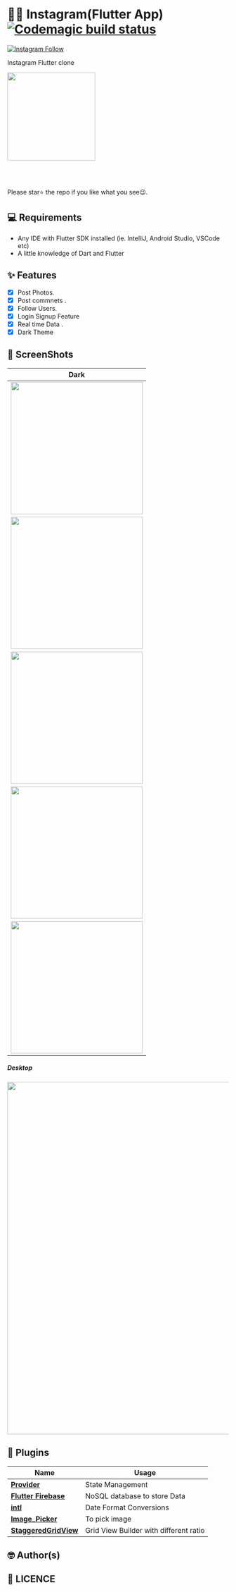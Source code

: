 # 📖📖 Instagram(Flutter App) [![Codemagic build status](https://api.codemagic.io/apps/5e230defc5faa60315b1df62/5e230defc5faa60315b1df61/status_badge.svg)](https://codemagic.io/apps/5e230defc5faa60315b1df62/5e230defc5faa60315b1df61/latest_build)

[![Instagram Follow](https://img.shields.io/twitter/follow/iamjideguru.svg?style=social)](https://twitter.com/iamjideguru)

Instagram Flutter clone 

<a href="http://www.feedbooks.com/"><img src="ss/logo_feedbooks.png" width="200"/></a>
<br>

<br>

<br> Please star⭐ the repo if you like what you see😉.

## 💻 Requirements

- Any IDE with Flutter SDK installed (ie. IntelliJ, Android Studio, VSCode etc)
- A little knowledge of Dart and Flutter

## ✨ Features

- [x] Post Photos.
- [x] Post commnets .
- [x] Follow Users.
- [x] Login Signup Feature
- [x] Real time Data .
- [X] Dark Theme

## 📸 ScreenShots

<!-- <img src="ss/mockup.png"/> -->

| Dark                              |
| --------------------------------- |
| <img src="ss/1.png" width="300">  |
| <img src="ss/2.png" width="300">  |
| <img src="ss/3.png" width="300">  |
| <img src="ss/4.png" width="300">  |
| <img src="ss/5.png" width="300"> |

##### Desktop

<img src="ss/1.png" width="800">

## 🔌 Plugins

| Name                                                                   | Usage                                         |
| ---------------------------------------------------------------------- | --------------------------------------------- |
| [**Provider**](https://pub.dev/packages/provider)                      | State Management                              |
| [**Flutter Firebase**](https://pub.dev/packages/sembast)               | NoSQL database to store Data |
| [**intl**](https://pub.dev/packages/intl)                              | Date Format Conversions                           |
| [**Image_Picker**](https://pub.dev/packages/dio)                                | To pick image      |
| [**StaggeredGridView**](https://github.com/Mantano/iridium_reader_widget) | Grid View Builder with different ratio         |

## 🤓 Author(s)


## 🔖 LICENCE